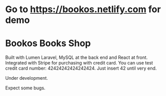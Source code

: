 # Go to https://bookos.netlify.com for demo

# Bookos Books Shop
Built with Lumen Laravel, MySQL at the back end and React at front.
Integrated with Stripe for purchasing with credit card.
You can use test credit card number:
42424242424242424.
Just insert 42 until very end.

Under development.

Expect some bugs.


